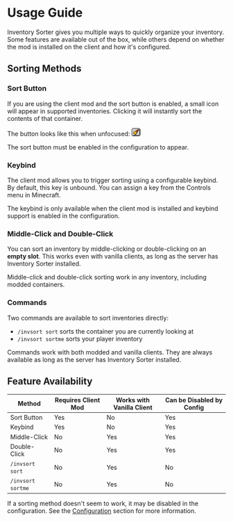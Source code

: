 # Usage Guide

Inventory Sorter gives you multiple ways to quickly organize your inventory. Some features are available out of the box, while others depend on whether the mod is installed on the client and how it's configured.

## Sorting Methods

### Sort Button

If you are using the client mod and the sort button is enabled, a small icon will appear in supported inventories. 
Clicking it will instantly sort the contents of that container.

The button looks like this when unfocused: ![Sort Button (Unfocused)](https://raw.githubusercontent.com/KyrptonaughtMC/Inventory-Sorter/main/src/main/resources/assets/inventorysorter/textures/gui/button_unfocused.png)

The sort button must be enabled in the configuration to appear.

### Keybind

The client mod allows you to trigger sorting using a configurable keybind. 
By default, this key is unbound. You can assign a key from the Controls menu in Minecraft.

The keybind is only available when the client mod is installed and keybind support is enabled in the configuration.

### Middle-Click and Double-Click

You can sort an inventory by middle-clicking or double-clicking on an **empty slot**. 
This works even with vanilla clients, as long as the server has Inventory Sorter installed.

Middle-click and double-click sorting work in any inventory, including modded containers.

### Commands

Two commands are available to sort inventories directly:

- `/invsort sort` sorts the container you are currently looking at
- `/invsort sortme` sorts your player inventory

Commands work with both modded and vanilla clients. 
They are always available as long as the server has Inventory Sorter installed.

## Feature Availability

| Method            | Requires Client Mod | Works with Vanilla Client | Can be Disabled by Config |
|-------------------|---------------------|---------------------------|---------------------------|
| Sort Button       | Yes                 | No                        | Yes                       |
| Keybind           | Yes                 | No                        | Yes                       |
| Middle-Click      | No                  | Yes                       | Yes                       |
| Double-Click      | No                  | Yes                       | Yes                       |
| `/invsort sort`   | No                  | Yes                       | No                        |
| `/invsort sortme` | No                  | Yes                       | No                        |

If a sorting method doesn't seem to work, it may be disabled in the configuration. 
See the [Configuration](./04-configuration.md) section for more information.
